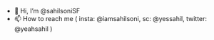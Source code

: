 - 👋 Hi, I’m @sahilsoniSF
- 📫 How to reach me ( insta: @iamsahilsoni, sc: @yessahil, twitter: @yeahsahil )

<!---
sahilsoniSF/sahilsoniSF is a ✨ special ✨ repository because its `README.md` (this file) appears on your GitHub profile.
You can click the Preview link to take a look at your changes.
--->
